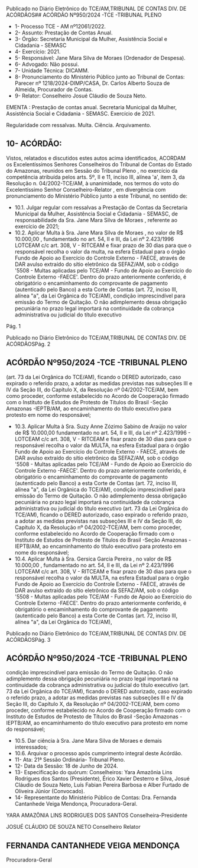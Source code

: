 Publicado  no  Diário  Eletrônico do TCE/AM,TRIBUNAL DE CONTAS DIV. DE ACÓRDÃOS## ACÓRDÃO Nº950/2024 -TCE -TRIBUNAL PLENO

- 1- Processo TCE - AM nº12061/2022.
- 2- Assunto: Prestação de Contas Anual.
- 3- Órgão: Secretaria Municipal da Mulher, Assistência Social e Cidadania - SEMASC
- 4- Exercício: 2021.
- 5- Responsável: Jane Mara Silva de Moraes (Ordenador de Despesa).
- 6- Advogado: Não possui.
- 7- Unidade Técnica: DICAMM.
- 8- Pronunciamento  do  Ministério  Público  junto  ao  Tribunal  de  Contas: Parecer  nº 1218/2024-DIMP/CASA, Dr. Carlos Alberto Souza de Almeida, Procurador de Contas.
- 9- Relator: Conselheiro Josué Cláudio de Souza Neto.

EMENTA : Prestação  de  contas  anual.  Secretaria Municipal da Mulher, Assistência Social e Cidadania - SEMASC. Exercício de 2021.

Regularidade com ressalvas. Multa. Ciência. Arquivamento.

## 10-  ACÓRDÃO:

Vistos, relatados e discutidos estes autos acima identificados, ACORDAM os Excelentíssimos Senhores Conselheiros do Tribunal de Contas do Estado do Amazonas, reunidos em Sessão do Tribunal Pleno , no exercício da competência atribuída pelos arts. 5º, II e 11, inciso III, alínea 'a', item 3, da Resolução n. 04/2002-TCE/AM, à unanimidade, nos termos do voto do Excelentíssimo Senhor Conselheiro-Relator , em divergência com pronunciamento do Ministério Público junto a este Tribunal, no sentido de:

- 10.1. Julgar  regular  com  ressalvas a  Prestação  de  Contas  da Secretaria Municipal  da  Mulher,  Assistência  Social  e  Cidadania  -  SEMASC,  de responsabilidade  da Sra.  Jane  Mara  Silva  de  Moraes ,  referente  ao exercício de 2021;
- 10.2. Aplicar  Multa à Sra.  Jane  Mara  Silva  de  Moraes ,  no  valor  de R$ 10.000,00 ,  fundamentado  no  art.  54,  II  e  III,  da  Lei  nº  2.423/1996  LOTCEAM c/c art. 308, V - RITCEAM e fixar prazo de 30 dias para que o responsável recolha o valor da multa, na esfera Estadual para o órgão Fundo de Apoio ao Exercício do Controle Externo - FAECE, através de DAR avulso  extraído  do  sítio  eletrônico  da  SEFAZ/AM,  sob  o  código '5508 - Multas aplicadas pelo TCE/AM - Fundo de Apoio ao Exercício do Controle Externo -FAECE'.  Dentro do prazo anteriormente conferido, é obrigatório o encaminhamento do comprovante de pagamento (autenticado pelo Banco) a esta Corte de Contas (art. 72, inciso III, alínea "a", da Lei Orgânica do TCE/AM), condição imprescindível para emissão do Termo de Quitação. O não adimplemento dessa obrigação pecuniária no prazo legal importará na continuidade da cobrança administrativa ou judicial do título executivo

Pág. 1

Publicado  no  Diário  Eletrônico do TCE/AM,TRIBUNAL DE CONTAS DIV. DE ACÓRDÃOSPág. 2

## ACÓRDÃO Nº950/2024 -TCE -TRIBUNAL PLENO

(art.  73  da  Lei  Orgânica  do  TCE/AM),  ficando  o  DERED  autorizado, caso  expirado  o  referido  prazo,  a  adotar  as  medidas  previstas  nas subseções  III  e  IV  da  Seção  III,  do  Capítulo  X,  da  Resolução  nº 04/2002-TCE/AM,  bem  como  proceder,  conforme  estabelecido  no Acordo de Cooperação firmado com o Instituto de Estudos de Protesto de Títulos do Brasil -Seção Amazonas -IEPTB/AM, ao encaminhamento  do  título executivo para protesto em  nome  do responsável;

- 10.3. Aplicar Multa à Sra. Suzy Anne Zózimo Sabino de Araújo no valor de R$ 10.000,00 fundamentado no art. 54, II e III, da Lei nº 2.423/1996 -  LOTCEAM c/c art. 308, V - RITCEAM e fixar prazo de 30 dias para que o responsável recolha o valor da MULTA, na esfera Estadual para o  órgão  Fundo  de  Apoio  ao  Exercício  do  Controle  Externo  -  FAECE, através de DAR avulso extraído do sítio eletrônico da SEFAZ/AM, sob o código  '5508  -  Multas  aplicadas  pelo  TCE/AM  -  Fundo  de  Apoio  ao Exercício do Controle Externo -FAECE'. Dentro do prazo anteriormente conferido, é obrigatório o encaminhamento do comprovante de pagamento (autenticado pelo Banco) a esta Corte de Contas  (art.  72,  inciso  III,  alínea  "a",  da  Lei  Orgânica  do  TCE/AM), condição  imprescindível  para  emissão  do  Termo  de  Quitação.  O  não adimplemento dessa obrigação pecuniária no prazo legal importará na continuidade da cobrança administrativa ou judicial do título executivo (art.  73  da  Lei  Orgânica  do  TCE/AM),  ficando  o  DERED  autorizado, caso  expirado  o  referido  prazo,  a  adotar  as  medidas  previstas  nas subseções  III  e  IV  da  Seção  III,  do  Capítulo  X,  da  Resolução  nº 04/2002-TCE/AM,  bem  como  proceder,  conforme  estabelecido  no Acordo de Cooperação firmado com o Instituto de Estudos de Protesto de Títulos do Brasil -Seção Amazonas -IEPTB/AM, ao encaminhamento  do  título executivo para protesto em  nome  do responsável;
- 10.4. Aplicar Multa à Sra. Gersica Garcia Pereira , no valor de R$ 10.000,00 ,   fundamentado  no  art.  54,  II  e  III,  da  Lei  nº  2.423/1996  LOTCEAM c/c art. 308, V - RITCEAM e fixar prazo de 30 dias para que o  responsável  recolha  o  valor  da  MULTA,  na  esfera  Estadual  para  o órgão  Fundo  de  Apoio  ao  Exercício  do  Controle  Externo  -  FAECE, através de DAR avulso extraído do sítio eletrônico da SEFAZ/AM, sob o código  '5508  -  Multas  aplicadas  pelo  TCE/AM  -  Fundo  de  Apoio  ao Exercício do Controle Externo -FAECE'. Dentro do prazo anteriormente conferido, é obrigatório o encaminhamento do comprovante de pagamento (autenticado pelo Banco) a esta Corte de Contas  (art.  72,  inciso  III,  alínea  "a",  da  Lei  Orgânica  do  TCE/AM),

Publicado  no  Diário  Eletrônico do TCE/AM,TRIBUNAL DE CONTAS DIV. DE ACÓRDÃOSPág. 3

## ACÓRDÃO Nº950/2024 -TCE -TRIBUNAL PLENO

condição  imprescindível  para  emissão  do  Termo  de  Quitação.  O  não adimplemento dessa obrigação pecuniária no prazo legal importará na continuidade da cobrança administrativa ou judicial do título executivo (art.  73  da  Lei  Orgânica  do  TCE/AM),  ficando  o  DERED  autorizado, caso  expirado  o  referido  prazo,  a  adotar  as  medidas  previstas  nas subseções  III  e  IV  da  Seção  III,  do  Capítulo  X,  da  Resolução  nº 04/2002-TCE/AM,  bem  como  proceder,  conforme  estabelecido  no Acordo de Cooperação firmado com o Instituto de Estudos de Protesto de Títulos do Brasil -Seção Amazonas -IEPTB/AM, ao encaminhamento  do  título executivo para protesto em  nome  do responsável;

- 10.5. Dar ciência à Sra. Jane Mara Silva de Moraes e demais interessados;
- 10.6. Arquivar o processo após cumprimento integral deste Acórdão.
- 11-  Ata: 21ª Sessão Ordinária- Tribunal Pleno.
- 12-  Data da Sessão: 18 de Junho de 2024.
- 13-  Especificação  do  quórum: Conselheiros:  Yara  Amazônia  Lins  Rodrigues  dos Santos (Presidente), Érico Xavier Desterro e Silva, Josué Cláudio de Souza Neto, Luís Fabian Pereira Barbosa e Alber Furtado de Oliveira Júnior (Convocado).
- 14-  Representante do Ministério Público de Contas: Dra. Fernanda Cantanhede Veiga Mendonça, Procuradora-Geral.

YARA AMAZÔNIA LINS RODRIGUES DOS SANTOS Conselheira-Presidente

JOSUÉ CLÁUDIO DE SOUZA NETO Conselheiro Relator

## FERNANDA CANTANHEDE VEIGA MENDONÇA

Procuradora-Geral